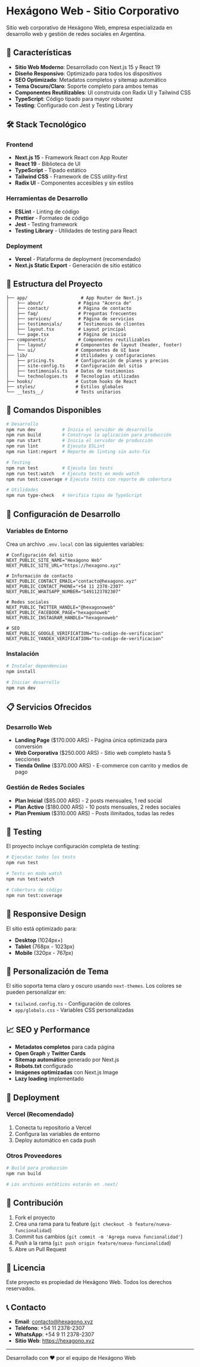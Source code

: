 # Hexágono Web - Sitio Corporativo

Sitio web corporativo de Hexágono Web, empresa especializada en desarrollo web y gestión de redes sociales en Argentina.

## 🚀 Características

- **Sitio Web Moderno**: Desarrollado con Next.js 15 y React 19
- **Diseño Responsivo**: Optimizado para todos los dispositivos
- **SEO Optimizado**: Metadatos completos y sitemap automático
- **Tema Oscuro/Claro**: Soporte completo para ambos temas
- **Componentes Reutilizables**: UI construida con Radix UI y Tailwind CSS
- **TypeScript**: Código tipado para mayor robustez
- **Testing**: Configurado con Jest y Testing Library

## 🛠️ Stack Tecnológico

### Frontend
- **Next.js 15** - Framework React con App Router
- **React 19** - Biblioteca de UI
- **TypeScript** - Tipado estático
- **Tailwind CSS** - Framework de CSS utility-first
- **Radix UI** - Componentes accesibles y sin estilos

### Herramientas de Desarrollo
- **ESLint** - Linting de código
- **Prettier** - Formateo de código
- **Jest** - Testing framework
- **Testing Library** - Utilidades de testing para React

### Deployment
- **Vercel** - Plataforma de deployment (recomendado)
- **Next.js Static Export** - Generación de sitio estático

## 📁 Estructura del Proyecto

```
├── app/                    # App Router de Next.js
│   ├── about/             # Página "Acerca de"
│   ├── contact/           # Página de contacto
│   ├── faq/               # Preguntas frecuentes
│   ├── services/          # Página de servicios
│   ├── testimonials/      # Testimonios de clientes
│   ├── layout.tsx         # Layout principal
│   └── page.tsx           # Página de inicio
├── components/            # Componentes reutilizables
│   ├── layout/           # Componentes de layout (header, footer)
│   └── ui/               # Componentes de UI base
├── lib/                  # Utilidades y configuraciones
│   ├── pricing.ts        # Configuración de planes y precios
│   ├── site-config.ts    # Configuración del sitio
│   ├── testimonials.ts   # Datos de testimonios
│   └── technologies.ts   # Tecnologías utilizadas
├── hooks/                # Custom hooks de React
├── styles/               # Estilos globales
└── __tests__/            # Tests unitarios
```

## 🚦 Comandos Disponibles

```bash
# Desarrollo
npm run dev          # Inicia el servidor de desarrollo
npm run build        # Construye la aplicación para producción
npm run start        # Inicia el servidor de producción
npm run lint         # Ejecuta ESLint
npm run lint:report  # Reporte de linting sin auto-fix

# Testing
npm run test         # Ejecuta los tests
npm run test:watch   # Ejecuta tests en modo watch
npm run test:coverage # Ejecuta tests con reporte de cobertura

# Utilidades
npm run type-check   # Verifica tipos de TypeScript
```

## 🔧 Configuración de Desarrollo

### Variables de Entorno

Crea un archivo `.env.local` con las siguientes variables:

```env
# Configuración del sitio
NEXT_PUBLIC_SITE_NAME="Hexágono Web"
NEXT_PUBLIC_SITE_URL="https://hexagono.xyz"

# Información de contacto
NEXT_PUBLIC_CONTACT_EMAIL="contacto@hexagono.xyz"
NEXT_PUBLIC_CONTACT_PHONE="+54 11 2378-2307"
NEXT_PUBLIC_WHATSAPP_NUMBER="5491123782307"

# Redes sociales
NEXT_PUBLIC_TWITTER_HANDLE="@hexagonoweb"
NEXT_PUBLIC_FACEBOOK_PAGE="hexagonoweb"
NEXT_PUBLIC_INSTAGRAM_HANDLE="hexagonoweb"

# SEO
NEXT_PUBLIC_GOOGLE_VERIFICATION="tu-codigo-de-verificacion"
NEXT_PUBLIC_YANDEX_VERIFICATION="tu-codigo-de-verificacion"
```

### Instalación

```bash
# Instalar dependencias
npm install

# Iniciar desarrollo
npm run dev
```

## 📋 Servicios Ofrecidos

### Desarrollo Web
- **Landing Page** ($170.000 ARS) - Página única optimizada para conversión
- **Web Corporativa** ($250.000 ARS) - Sitio web completo hasta 5 secciones
- **Tienda Online** ($370.000 ARS) - E-commerce con carrito y medios de pago

### Gestión de Redes Sociales
- **Plan Inicial** ($85.000 ARS) - 2 posts mensuales, 1 red social
- **Plan Activo** ($180.000 ARS) - 10 posts mensuales, 2 redes sociales
- **Plan Premium** ($310.000 ARS) - Posts ilimitados, todas las redes

## 🧪 Testing

El proyecto incluye configuración completa de testing:

```bash
# Ejecutar todos los tests
npm run test

# Tests en modo watch
npm run test:watch

# Cobertura de código
npm run test:coverage
```

## 📱 Responsive Design

El sitio está optimizado para:
- **Desktop** (1024px+)
- **Tablet** (768px - 1023px)
- **Mobile** (320px - 767px)

## 🎨 Personalización de Tema

El sitio soporta tema claro y oscuro usando `next-themes`. Los colores se pueden personalizar en:
- `tailwind.config.ts` - Configuración de colores
- `app/globals.css` - Variables CSS personalizadas

## 📈 SEO y Performance

- **Metadatos completos** para cada página
- **Open Graph** y **Twitter Cards**
- **Sitemap automático** generado por Next.js
- **Robots.txt** configurado
- **Imágenes optimizadas** con Next.js Image
- **Lazy loading** implementado

## 🚀 Deployment

### Vercel (Recomendado)
1. Conecta tu repositorio a Vercel
2. Configura las variables de entorno
3. Deploy automático en cada push

### Otros Proveedores
```bash
# Build para producción
npm run build

# Los archivos estáticos estarán en .next/
```

## 🤝 Contribución

1. Fork el proyecto
2. Crea una rama para tu feature (`git checkout -b feature/nueva-funcionalidad`)
3. Commit tus cambios (`git commit -m 'Agrega nueva funcionalidad'`)
4. Push a la rama (`git push origin feature/nueva-funcionalidad`)
5. Abre un Pull Request

## 📄 Licencia

Este proyecto es propiedad de Hexágono Web. Todos los derechos reservados.

## 📞 Contacto

- **Email**: contacto@hexagono.xyz
- **Teléfono**: +54 11 2378-2307
- **WhatsApp**: +54 9 11 2378-2307
- **Sitio Web**: https://hexagono.xyz

---

Desarrollado con ❤️ por el equipo de Hexágono Web